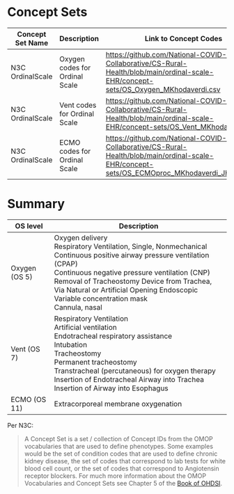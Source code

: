 
# Concept Sets  
| Concept   Set Name                                           | Description                                                                                                                                                                  | Link to Concept Codes                                                                                                                                                                        | Codeset ID-Year       | N3C Author      |
|--------------------------------------------------------------|------------------------------------------------------------------------------------------------------------------------------------------------------------------------------|----------------------------------------------------------------------------------------------------------------------------------------------------------------------------------------------|------------------|-----------------|
|        N3C   OrdinalScale                      | Oxygen codes for Ordinal Scale                                                                                                                              | https://github.com/National-COVID-Cohort-Collaborative/CS-Rural-Health/blob/main/ordinal-scale-EHR/concept-sets/OS_Oxygen_MKhodaverdi.csv                      |  2021        | Maryam Khodaverdi   |
|        N3C OrdinalScale                | Vent codes for Ordinal Scale                                                                                                                                               | https://github.com/National-COVID-Cohort-Collaborative/CS-Rural-Health/blob/main/ordinal-scale-EHR/concept-sets/OS_Vent_MKhodaverdi.csv    |  2021         |Maryam Khodaverdi   |
|        N3C   OrdinalScale                      | ECMO codes for Ordinal Scale                                                                                                                              | https://github.com/National-COVID-Cohort-Collaborative/CS-Rural-Health/blob/main/ordinal-scale-EHR/concept-sets/OS_ECMOproc_MKhodaverdi_JHarper.csv                      |  2021        | Maryam Khodaverdi-Jeremy Harper   |


# Summary  
| OS level | Description |
|----------|-------------|
| Oxygen (OS 5) | Oxygen delivery <br /> Respiratory Ventilation, Single, Nonmechanical <br /> Continuous positive airway pressure ventilation (CPAP) <br /> Continuous negative pressure ventilation (CNP) <br /> Removal of Tracheostomy Device from Trachea, Via Natural or Artificial Opening Endoscopic <br /> Variable concentration mask <br /> Cannula, nasal |
| Vent (OS 7) | Respiratory Ventilation <br /> Artificial ventilation <br /> Endotracheal respiratory assistance <br /> Intubation <br /> Tracheostomy <br /> Permanent tracheostomy <br /> Transtracheal (percutaneous) for oxygen therapy <br /> Insertion of Endotracheal Airway into Trachea <br /> Insertion of Airway into Esophagus |
| ECMO (OS 11) | Extracorporeal membrane oxygenation  |


Per N3C: 
> A Concept Set is a set / collection of Concept IDs from the OMOP vocabularies that are used to define phenotypes. Some examples would be the set of condition codes that are used to define chronic kidney disease, the set of codes that correspond to lab tests for white blood cell count, or the set of codes that correspond to Angiotensin receptor blockers. For much more information about the OMOP Vocabularies and Concept Sets see Chapter 5 of the [Book of OHDSI](https://ohdsi.github.io/TheBookOfOhdsi/index.html).
